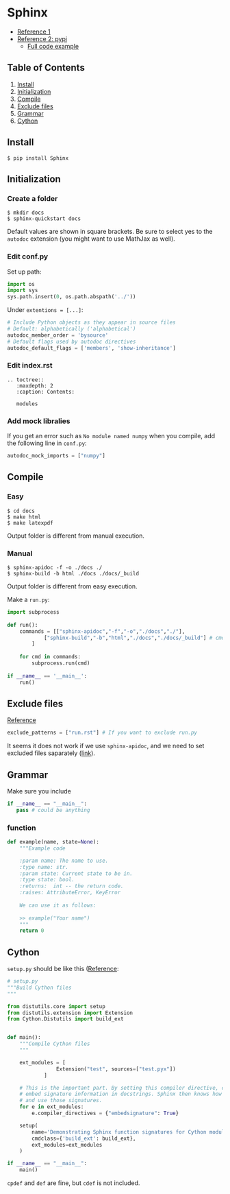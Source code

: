 # Sphinx
* [Reference 1](https://joppot.info/2018/03/30/4156)
* [Reference 2: pypi](https://pythonhosted.org/an_example_pypi_project/sphinx.html#code)
  * [Full code example](https://pythonhosted.org/an_example_pypi_project/sphinx.html#full-code-example)

## Table of Contents
1. [Install](#install)
2. [Initialization](#initialization)
3. [Compile](#compile)
4. [Exclude files](#exclude-files)
5. [Grammar](#grammar)
6. [Cython](#cython)

## Install
```terminal
$ pip install Sphinx
```

## Initialization

### Create a folder
```terminal
$ mkdir docs
$ sphinx-quickstart docs
```
Default values are shown in square brackets. Be sure to select yes to the `autodoc` extension (you might want to use MathJax as well).

### Edit conf.py

Set up path:
```py
import os
import sys
sys.path.insert(0, os.path.abspath('../'))
```

Under `extentions = [...]`:
```py
# Include Python objects as they appear in source files
# Default: alphabetically ('alphabetical')
autodoc_member_order = 'bysource'
# Default flags used by autodoc directives
autodoc_default_flags = ['members', 'show-inheritance']
```

### Edit index.rst
```
.. toctree::
   :maxdepth: 2
   :caption: Contents:

   modules
```

### Add mock libralies
If you get an error such as `No module named numpy` when you compile, add the following line in `conf.py`:
```py
autodoc_mock_imports = ["numpy"]
```

## Compile
### Easy
```terminal
$ cd docs
$ make html
$ make latexpdf
```
Output folder is different from manual execution.

### Manual
```terminal
$ sphinx-apidoc -f -o ./docs ./
$ sphinx-build -b html ./docs ./docs/_build
```
Output folder is different from easy execution.

Make a `run.py`:
```python
import subprocess
 
def run():
    commands = [["sphinx-apidoc","-f","-o","./docs","./"],
            ["sphinx-build","-b","html","./docs","./docs/_build"] # cmd_doc
        ]
 
    for cmd in commands:
        subprocess.run(cmd)
 
if __name__ == '__main__':
    run()
```

## Exclude files
[Reference](http://www.sphinx-doc.org/en/master/usage/configuration.html#confval-exclude_patterns)
```py
exclude_patterns = ["run.rst"] # If you want to exclude run.py
```
It seems it does not work if we use `sphinx-apidoc`, and we need to set excluded files saparately ([link](https://stackoverflow.com/a/43868129/4357279)).

## Grammar
Make sure you include
```py
if __name__ == "__main__":
   pass # could be anything
```

### function
```py
def example(name, state=None):
    """Example code

    :param name: The name to use.
    :type name: str.
    :param state: Current state to be in.
    :type state: bool.
    :returns:  int -- the return code.
    :raises: AttributeError, KeyError
    
    We can use it as follows:
    
    >> example("Your name")
    """
    return 0
```

## Cython
`setup.py` should be like this ([Reference](https://github.com/abingham/cython-sphinx-example):

```py
# setup.py
"""Build Cython files
"""

from distutils.core import setup
from distutils.extension import Extension
from Cython.Distutils import build_ext


def main():
    """Compile Cython files
    """

    ext_modules = [
                Extension("test", sources=["test.pyx"])
            ]

    # This is the important part. By setting this compiler directive, cython will
    # embed signature information in docstrings. Sphinx then knows how to extract
    # and use those signatures.
    for e in ext_modules:
        e.compiler_directives = {"embedsignature": True}

    setup(
        name='Demonstrating Sphinx function signatures for Cython modules',
        cmdclass={'build_ext': build_ext},
        ext_modules=ext_modules
    )

if __name__ == "__main__":
    main()
```
`cpdef` and `def` are fine, but `cdef` is not included.

